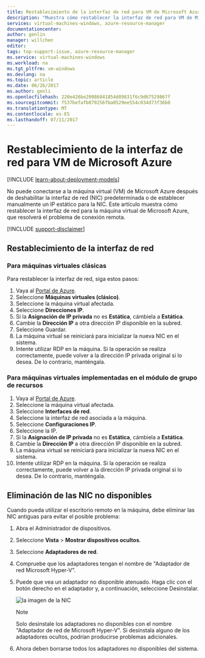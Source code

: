 ```yaml
---
title: Restablecimiento de la interfaz de red para VM de Microsoft Azure| Microsoft Docs
description: "Muestra cómo restablecer la interfaz de red para VM de Microsoft Azure"
services: virtual-machines-windows, azure-resource-manager
documentationcenter: 
author: genlin
manager: willchen
editor: 
tags: top-support-issue, azure-resource-manager
ms.service: virtual-machines-windows
ms.workload: na
ms.tgt_pltfrm: vm-windows
ms.devlang: na
ms.topic: article
ms.date: 06/26/2017
ms.author: genli
ms.openlocfilehash: 220e426be20086841854d89831f6c9d67529867f
ms.sourcegitcommit: f537befafb079256fba0529ee554c034d73f36b0
ms.translationtype: MT
ms.contentlocale: es-ES
ms.lasthandoff: 07/11/2017
---
```

# <a name="how-to-reset-network-interface-for-azure-windows-vm"></a>Restablecimiento de la interfaz de red para VM de Microsoft Azure 

[!INCLUDE [learn-about-deployment-models](../../../includes/learn-about-deployment-models-both-include.md)]

No puede conectarse a la máquina virtual (VM) de Microsoft Azure después de deshabilitar la interfaz de red (NIC) predeterminada o de establecer manualmente un IP estático para la NIC. Este artículo muestra cómo restablecer la interfaz de red para la máquina virtual de Microsoft Azure, que resolverá el problema de conexión remota.

[!INCLUDE [support-disclaimer](../../../includes/support-disclaimer.md)]
## <a name="reset-network-interface"></a>Restablecimiento de la interfaz de red

### <a name="for-classic-vms"></a>Para máquinas virtuales clásicas

Para restablecer la interfaz de red, siga estos pasos:

1.  Vaya al [Portal de Azure]( https://ms.portal.azure.com).
2.  Seleccione **Máquinas virtuales (clásico)**.
3.  Seleccione la máquina virtual afectada.
4.  Seleccione **Direcciones IP**.
5.  Si la **Asignación de IP privada** no es  **Estática**, cámbiela a **Estática**.
6.  Cambie la **Dirección IP** a otra dirección IP disponible en la subred.
7.  Seleccione Guardar.
8.  La máquina virtual se reiniciará para inicializar la nueva NIC en el sistema.
9.  Intente utilizar RDP en la máquina. Si la operación se realiza correctamente, puede volver a la dirección IP privada original si lo desea. De lo contrario, manténgala. 

### <a name="for-vms-deployed-in-resource-group-model"></a>Para máquinas virtuales implementadas en el módulo de grupo de recursos

1.  Vaya al [Portal de Azure]( https://ms.portal.azure.com).
2.  Seleccione la máquina virtual afectada.
3.  Seleccione **Interfaces de red**.
4.  Seleccione la interfaz de red asociada a la máquina.
5.  Seleccione **Configuraciones IP**.
6.  Seleccione la IP. 
7.  Si la **Asignación de IP privada** no es  **Estática**, cámbiela a **Estática**.
8.  Cambie la **Dirección IP** a otra dirección IP disponible en la subred.
9. La máquina virtual se reiniciará para inicializar la nueva NIC en el sistema.
10. Intente utilizar RDP en la máquina. Si la operación se realiza correctamente, puede volver a la dirección IP privada original si lo desea. De lo contrario, manténgala. 

## <a name="delete-the-unavailable-nics"></a>Eliminación de las NIC no disponibles
Cuando pueda utilizar el escritorio remoto en la máquina, debe eliminar las NIC antiguas para evitar el posible problema:

1.  Abra el Administrador de dispositivos.
2.  Seleccione **Vista** > **Mostrar dispositivos ocultos**.
3.  Seleccione **Adaptadores de red**. 
4.  Compruebe que los adaptadores tengan el nombre de "Adaptador de red Microsoft Hyper-V".
5.  Puede que vea un adaptador no disponible atenuado. Haga clic con el botón derecho en el adaptador y, a continuación, seleccione Desinstalar.

    ![la imagen de la NIC](media/reset-network-interface/nicpage.png)

    > [!NOTE]
    > Solo desinstale los adaptadores no disponibles con el nombre "Adaptador de red de Microsoft Hyper-V". Si desinstala alguno de los adaptadores ocultos, podrían producirse problemas adicionales.
    >
    >

6.  Ahora deben borrarse todos los adaptadores no disponibles del sistema.